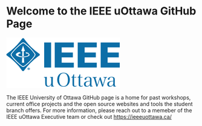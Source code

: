 # Welcome to the IEEE uOttawa GitHub Page

<img src="https://github.com/ieee-uottawa/.github/blob/master/assets/ieee_uottawa_logo.png">

<br/>

The IEEE University of Ottawa GitHub page is a home for past workshops, current office projects and the open source websites and tools the student branch offers. For more information, please reach out to a memeber of the IEEE uOttawa Executive team or check out  https://ieeeuottawa.ca/
